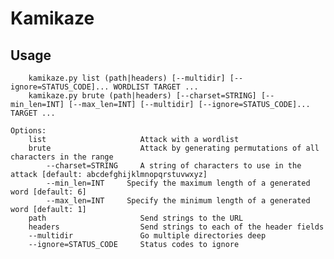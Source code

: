 # Kamikaze

## Usage


        kamikaze.py list (path|headers) [--multidir] [--ignore=STATUS_CODE]... WORDLIST TARGET ...
        kamikaze.py brute (path|headers) [--charset=STRING] [--min_len=INT] [--max_len=INT] [--multidir] [--ignore=STATUS_CODE]... TARGET ...

    Options:
        list                     Attack with a wordlist
        brute                    Attack by generating permutations of all characters in the range
            --charset=STRING     A string of characters to use in the attack [default: abcdefghijklmnopqrstuvwxyz]
            --min_len=INT     Specify the maximum length of a generated word [default: 6]
            --max_len=INT     Specify the minimum length of a generated word [default: 1]
        path                     Send strings to the URL
        headers                  Send strings to each of the header fields
        --multidir               Go multiple directories deep
        --ignore=STATUS_CODE     Status codes to ignore
